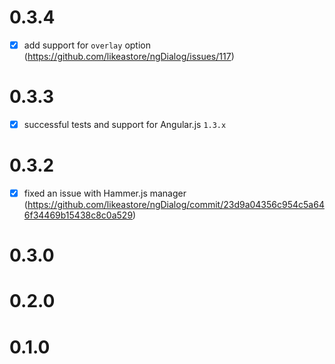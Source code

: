# 0.3.4

- [x] add support for `overlay` option (https://github.com/likeastore/ngDialog/issues/117)

# 0.3.3

- [x] successful tests and support for Angular.js `1.3.x`

# 0.3.2

- [x] fixed an issue with Hammer.js manager (https://github.com/likeastore/ngDialog/commit/23d9a04356c954c5a646f34469b15438c8c0a529)

# 0.3.0

# 0.2.0

# 0.1.0
